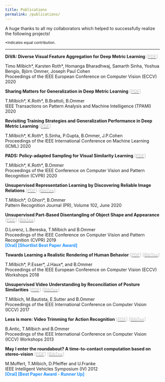 ```yaml
---
title: Publications
permalink: /publications/
---
```

A huge thanks to all my collaborators which helped to successfully realize the following projects!

<sup id="fn1">*Indicates equal contribution.</sup>

<hr>

<p><b>DiVA: Diverse Visual Feature Aggregation for Deep Metric Learning </b>
<a type="button" href="https://128.84.21.199/pdf/2004.13458.pdf" target="_blank">
<font color="lightgrey"><b>[PDF]</b></font></a><br />

Timo Milbich*, Karsten Roth*, Homanga Bharadhwaj, Samarth Sinha, Yoshua Bengio, Björn Ommer, Joseph Paul Cohen<br />
Proceedings of the IEEE European Conference on Computer Vision (ECCV) 2020<br />
</p>


<p><b>Sharing Matters for Generalization in Deep Metric Learning </b>
<a type="button" href="https://arxiv.org/abs/2004.05582" target="_blank">
<font color="lightgrey"><b>[PDF]</b></font></a><br />

T.Milbich*, K.Roth*, B.Brattoli, B.Ommer<br />
IEEE Transactions on Pattern Analysis and Machine Intelligence (TPAMI) 2020<br />
</p>


<p><b>Revisiting Training Strategies and Generalization Performance in Deep Metric Learning </b>
<a type="button" href="https://arxiv.org/pdf/2002.08473.pdf" target="_blank">
<font color="lightgrey"><b>[PDF]</b></font></a><br />

T.Milbich*, K.Roth*, S.Sinha, P.Gupta, B.Ommer, J.P.Cohen<br />
Proceedings of the IEEE International Conference on Machine Learning (ICML) 2020 <br />
</p>



<p><b>PADS: Policy-adapted Sampling for Visual Similarity Learning </b>
<a type="button" href="https://arxiv.org/pdf/2003.11113.pdf" target="_blank">
<font color="lightgrey"><b>[PDF]</b></font></a> <br />

T.Milbich*, K.Roth*, B.Ommer<br />
Proceedings of the IEEE Conference on Computer Vision and Pattern Recognition (CVPR) 2020 <br />
</p>



<p><b>Unsupervised Representation Learning by Discovering Reliable Image Relations </b>
<a type="button" href="{{ site.baseurl}}/paper/pr20_unsup_learning.pdf" target="_blank">
<font color="lightgrey"><b>[PDF]</b></font></a> 
<a type="button" href="{{ site.baseurl }}/bibtex/pr20_unsup_learning.bib" target="_blank">
<font color="lightgrey"><b>[BibTex]</b></font></a><br />

T.Milbich*, O.Ghori*, B.Ommer<br />
Pattern Recognition Journal (PR), Volume 102, June 2020 <br />
</p>



<p><b>Unsupervised Part-Based Disentangling of Object Shape and Appearance </b>
<a type="button" href="{{ site.baseurl}}/paper/cvpr19_unsup_disentangle.pdf" target="_blank">
<font color="lightgrey"><b>[PDF]</b></font></a> 
<a type="button" href="{{ site.baseurl }}/bibtex/cvpr19_unsup_disentangle.bib" target="_blank">
<font color="lightgrey"><b>[BibTex]</b></font></a><br />

D.Lorenz, L.Bereska, T.Milbich and B.Ommer<br />
Proceedings of the IEEE Conference on Computer Vision and Pattern Recognition (CVPR) 2019<br />
<b style="color:DodgerBlue;">[Oral] [Shortlist Best Paper Award]</b>
</p>




<p><b>Towards Learning a Realistic Rendering of Human Behavior </b>
<a type="button" href="{{ site.baseurl}}/paper/hbugen18.pdf" target="_blank">
<font color="lightgrey"><b>[PDF]</b></font></a> 
<a type="button" href="{{ site.baseurl }}/bibtex/hbugen18.bib" target="_blank">
<font color="lightgrey"><b>[BibTex]</b></font></a><br />

T.Milbich*, P.Esser*, J.Haux*, and B.Ommer<br />
Proceedings of the IEEE European Conference on Computer Vision (ECCV) Workshops 2018<br />
</p>



<p><b>Unsupervised Video Understanding by Reconciliation of Posture Similarities </b>
<a type="button" href="{{ site.baseurl}}/paper/iccv17_unsup_video.pdf" target="_blank">
<font color="lightgrey"><b>[PDF]</b></font></a> 
<a type="button" href="{{ site.baseurl }}/bibtex/iccv17_unsup_video.bib" target="_blank">
<font color="lightgrey"><b>[BibTex]</b></font></a><br />

T.Milbich, M.Bautista, E.Sutter and B.Ommer<br />
Proceedings of the IEEE International Conference on Computer Vision (ICCV) 2017<br />
</p>



<p><b>Less is more: Video Trimming for Action Recognition </b>
<a type="button" href="{{ site.baseurl}}/paper/eccv13_less_is_more.pdf" target="_blank">
<font color="lightgrey"><b>[PDF]</b></font></a> 
<a type="button" href="{{ site.baseurl }}/bibtex/eccv13_less_is_more.bib" target="_blank">
<font color="lightgrey"><b>[BibTex]</b></font></a><br />

B.Antic, T.Milbich and B.Ommer<br />
Proceedings of the IEEE International Conference on Computer Vision (ICCV) Workshops 2013<br />
</p>



<p><b>May I enter the roundabout? A time-to-contact computation based on stereo-vision</b>
<a type="button" href="{{ site.baseurl}}/paper/iv12_may_i_enter_the_roundabout.pdf" target="_blank">
<font color="lightgrey"><b>[PDF]</b></font></a> 
<a type="button" href="{{ site.baseurl }}/bibtex/iv12_may_i_enter_the_roundabout.bib" target="_blank">
<font color="lightgrey"><b>[BibTex]</b></font></a><br />

M.Muffert, T.Milbich, D.Pfeiffer and U.Franke<br />
IEEE Intelligent Vehicles Symposium (IV) 2012<br />
<b style="color:DodgerBlue;">[Oral] [Best Paper Award - Runner Up]</b></p>

